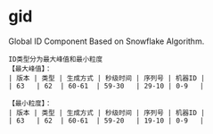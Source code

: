 # gid
Global ID Component Based on Snowflake Algorithm.


```text
ID类型分为最大峰值和最小粒度
【最大峰值】：
| 版本 | 类型 | 生成方式 | 秒级时间 | 序列号 | 机器ID |
| 63   | 62  | 60-61  | 59-30   | 29-10 | 0-9   |

【最小粒度】：
| 版本 | 类型 | 生成方式 | 秒级时间 | 序列号 | 机器ID |
| 63   | 62  | 60-61  | 59-20   | 19-10 | 0-9   |
```
